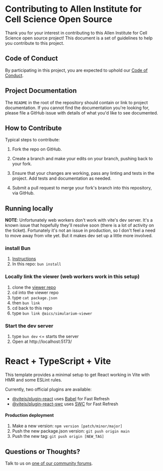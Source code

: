 # Contributing to Allen Institute for Cell Science Open Source

Thank you for your interest in contributing to this Allen Institute for Cell Science open source project! This document is
a set of guidelines to help you contribute to this project.

## Code of Conduct

By participating in this project, you are expected to uphold our [Code of
Conduct][code_of_conduct].

[code_of_conduct]: CODE_OF_CONDUCT.md

## Project Documentation

The `README` in the root of the repository should contain or link to
project documentation. If you cannot find the documentation you're
looking for, please file a GitHub issue with details of what
you'd like to see documented.

## How to Contribute

Typical steps to contribute:

1. Fork the repo on GitHub.

2. Create a branch and make your edits on your branch, pushing back to your fork.

3. Ensure that your changes are working, pass any linting and tests in the project. Add tests and documentation as needed.

4. Submit a pull request to merge your fork's branch into this repository, via GitHub.

## Running locally 
**NOTE**: Unfortunately web workers don't work with vite's dev server. It's a known issue that hopefully they'll resolve soon (there is a lot of activity on the ticket). Fortunately it's not an issue in production, so I don't feel a need to move away from vite yet. But it makes dev set up a little more involved. 

### install Bun 
1. [Instructions](https://bun.sh/docs/installation) 
2. In this repo: `bun install`

### Locally link the viewer (web workers work in this setup)
1. clone the [viewer repo](https://github.com/simularium/simularium-viewer) 
1. cd into the viewer repo 
2. type `cat package.json`
1. then `bun link`
2. cd back to this repo
3. type `bun link @aics/simularium-viewer`

### Start the dev server
1. type `bun dev` <= starts the server
2. Open at http://localhost:5173/

# React + TypeScript + Vite

This template provides a minimal setup to get React working in Vite with HMR and some ESLint rules.

Currently, two official plugins are available:

- [@vitejs/plugin-react](https://github.com/vitejs/vite-plugin-react/blob/main/packages/plugin-react/README.md) uses [Babel](https://babeljs.io/) for Fast Refresh
- [@vitejs/plugin-react-swc](https://github.com/vitejs/vite-plugin-react-swc) uses [SWC](https://swc.rs/) for Fast Refresh

#### Production deployment
1. Make a new version: `npm version [patch/minor/major]`
2. Push the new package.json version: `git push origin main`
3. Push the new tag: `git push origin [NEW_TAG]`



## Questions or Thoughts?

Talk to us on [one of our community forums][community].

[community]: https://forum.allencell.org/
